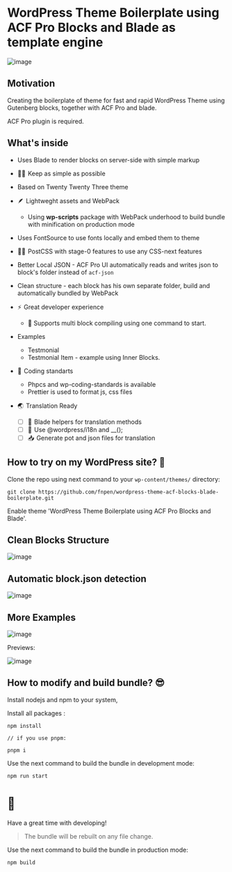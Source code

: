 # WordPress Theme Boilerplate using ACF Pro Blocks and Blade as template engine

![image](https://user-images.githubusercontent.com/31767378/220068812-ee7dd479-463a-4747-a545-af56d4a149fb.png)

## Motivation

Creating the boilerplate of theme for fast and rapid WordPress Theme using Gutenberg blocks, together with ACF Pro and blade.

ACF Pro plugin is required.

## What's inside

* Uses Blade to render blocks on server-side with simple markup

* 🤹🏻  Keep as simple as possible

* Based on Twenty Twenty Three theme

* 🪶  Lightweght assets and WebPack
	* Using **wp-scripts** package with WebPack underhood to build bundle with minification on production mode

* Uses FontSource to use fonts locally and embed them to theme

* 🧑‍🎨  PostCSS with stage-0 features to use any CSS-next features

* Better Local JSON - ACF Pro UI automatically reads and writes json to block's folder instead of `acf-json`

* Clean structure - each block has his own separate folder, build and automatically bundled by WebPack

* ⚡  Great developer experience
	* 🚀 Supports multi block compiling using one command to start.

* Examples
	* Testmonial
	* Testmonial Item - example using Inner Blocks.

* 🔬  Coding standarts
	* Phpcs and wp-coding-standards is available
	* Prettier is used to format js, css files

* 🌏  Translation Ready
	* [ ] 📝  Blade helpers for translation methods
	* [ ] 📝  Use @wordpress/i18n and __();
	* [ ] 📥  Generate pot and json files for translation

## How to try on my WordPress site? 🤔 

Clone the repo using next command to your `wp-content/themes/` directory:

```
git clone https://github.com/fnpen/wordpress-theme-acf-blocks-blade-boilerplate.git
```

Enable theme 'WordPress Theme Boilerplate using ACF Pro Blocks and Blade'.

## Clean Blocks Structure

![image](https://user-images.githubusercontent.com/31767378/220070171-ea8cd24f-3960-43f4-a07d-830247626ca4.png)

## Automatic block.json detection

![image](https://user-images.githubusercontent.com/31767378/220070370-6d8ce7f2-17f5-4697-a9e4-d51d3686eb64.png)


## More Examples

![image](https://user-images.githubusercontent.com/31767378/220068588-89db3ee4-4a35-4731-be2e-580f59d4de77.png)


Previews:

![image](https://user-images.githubusercontent.com/31767378/220069946-d9a5a8fb-65d2-4c56-85c2-280e28f34c99.png)

## How to modify and build bundle? 😎 

Install nodejs and npm to your system,

Install all packages :

```
npm install

// if you use pnpm:

pnpm i
```

Use the next command to build the bundle in development mode:

```
npm run start
```

# 🥳 

Have a great time with developing!

> The bundle will be rebuilt on any file change.

Use the next command to build the bundle in production mode:

```
npm build
```
